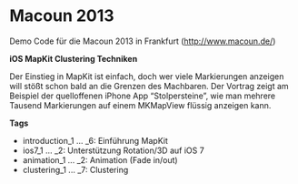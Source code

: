 Macoun 2013
===========

Demo Code für die Macoun 2013 in Frankfurt (http://www.macoun.de/)

**iOS MapKit Clustering Techniken**

Der Einstieg in MapKit ist einfach, doch wer viele Markierungen anzeigen will stößt schon bald an die Grenzen des Machbaren. Der Vortrag zeigt am Beispiel der quelloffenen iPhone App “Stolpersteine”, wie man mehrere Tausend Markierungen auf einem MKMapView flüssig anzeigen kann.

**Tags**

- introduction_1 ... _6: Einführung MapKit
- ios7_1 ... _2: Unterstützung Rotation/3D auf iOS 7 
- animation_1 ... _2: Animation (Fade in/out)
- clustering_1 ... _7: Clustering
